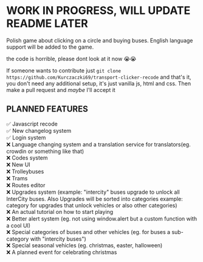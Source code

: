 # WORK IN PROGRESS, WILL UPDATE README LATER

Polish game about clicking on a circle and buying buses.
English language support will be added to the game.

the code is horrible, please dont look at it now 😭😭

If someone wants to contribute just `git clone https://github.com/Kurczaczki69/transport-clicker-recode` and that's it, you don't need any additional setup, it's just vanilla js, html and css. Then make a pull request and _maybe_ I'll accept it 

## PLANNED FEATURES

✅ Javascript recode\
✅ New changelog system\
✅ Login system\
❌ Language changing system and a translation service for translators(eg. crowdin or something like that)\
❌ Codes system\
❌ New UI\
❌ Trolleybuses\
❌ Trams\
❌ Routes editor\
❌ Upgrades system (example: "intercity" buses upgrade to unlock all InterCity buses. Also Upgrades will be sorted into categories example: category for upgrades that unlock vehicles or also other categories)\
❌ An actual tutorial on how to start playing\
❌ Better alert system (eg. not using window.alert but a custom function with a cool UI)\
❌ Special categories of buses and other vehicles (eg. for buses a sub-category with "intercity buses")\
❌ Special seasonal vehicles (eg. christmas, easter, halloween)\
❌ A planned event for celebrating christmas